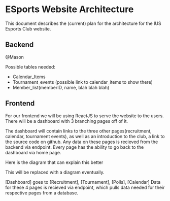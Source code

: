 # ESports Website Architecture

This document describes the (current) plan for the architecture for the IUS Esports Club website.

## Backend
@Mason

Possible tables needed:

* Calendar_Items
* Tournament_events (possible link to calendar_items to show there)
* Member_list(memberID, name, blah blah blah)

## Frontend

For our frontend we will be using ReactJS to serve the website to the users. There will be a dashboard with 3 branching pages off of it.

The dashboard will contain links to the three other pages(recruitment, calendar, tournament events), as well as an introduction to the club, a link to the source code on github. Any data on these pages is recieved from the backend via endpoint. Every page has the ability to go back to the dashboard via home page.

Here is the diagram that can explain this better

This will be replaced with a diagram eventually.


[Dashboard] goes to [Recruitment], [Tournament], [Polls], [Calendar] Data for these 4 pages is recieved via endpoint, which pulls data needed for their respective pages from a database.
